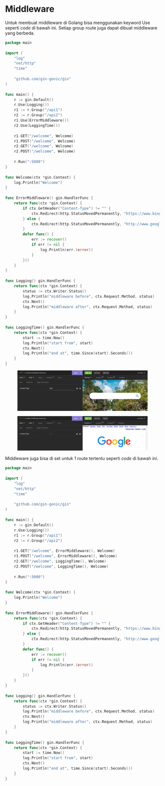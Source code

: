 # Middleware

Untuk membuat middleware di Golang bisa menggunakan keyword Use seperti _code_ di bawah ini. Setiap group route juga dapat dibuat middleware yang berbeda.

```go
package main

import (
	"log"
	"net/http"
	"time"

	"github.com/gin-gonic/gin"
)

func main() {
	r := gin.Default()
	r.Use(Logging())
	r1 := r.Group("/api1")
	r2 := r.Group("/api2")
	r1.Use(ErrorMiddleware())
	r2.Use(LoggingTime())

	r1.GET("/welcome", Welcome)
	r1.POST("/welcome", Welcome)
	r2.GET("/welcome", Welcome)
	r2.POST("/welcome", Welcome)

	r.Run(":5000")
}

func Welcome(ctx *gin.Context) {
	log.Println("Welcome")
}

func ErrorMiddleware() gin.HandlerFunc {
	return func(ctx *gin.Context) {
		if ctx.GetHeader("Content-Type") != "" {
			ctx.Redirect(http.StatusMovedPermanently, "https://www.bing.com/")
		} else {
			ctx.Redirect(http.StatusMovedPermanently, "http://www.google.com/")
		}
		defer func() {
			err := recover()
			if err != nil {
				log.Println(err.(error))
			}
		}()
	}
}

func Logging() gin.HandlerFunc {
	return func(ctx *gin.Context) {
		status := ctx.Writer.Status()
		log.Println("middleware before", ctx.Request.Method, status)
		ctx.Next()
		log.Println("middleware after", ctx.Request.Method, status)
	}
}

func LoggingTime() gin.HandlerFunc {
	return func(ctx *gin.Context) {
		start := time.Now()
		log.Println("start from", start)
		ctx.Next()
		log.Println("end at", time.Since(start).Seconds())
	}
}
```

<figure><img src="../.gitbook/assets/post 2.png" alt=""><figcaption></figcaption></figure>

<figure><img src="../.gitbook/assets/post.png" alt=""><figcaption></figcaption></figure>

Middleware juga bisa di set untuk 1 route tertentu seperti _code_ di bawah ini.

```go
package main

import (
	"log"
	"net/http"
	"time"

	"github.com/gin-gonic/gin"
)

func main() {
	r := gin.Default()
	r.Use(Logging())
	r1 := r.Group("/api1")
	r2 := r.Group("/api2")

	r1.GET("/welcome", ErrorMiddleware(), Welcome)
	r1.POST("/welcome", ErrorMiddleware(), Welcome)
	r2.GET("/welcome", LoggingTime(), Welcome)
	r2.POST("/welcome", LoggingTime(), Welcome)

	r.Run(":5000")
}

func Welcome(ctx *gin.Context) {
	log.Println("Welcome")
}

func ErrorMiddleware() gin.HandlerFunc {
	return func(ctx *gin.Context) {
		if ctx.GetHeader("Content-Type") != "" {
			ctx.Redirect(http.StatusMovedPermanently, "https://www.bing.com/")
		} else {
			ctx.Redirect(http.StatusMovedPermanently, "http://www.google.com/")
		}
		defer func() {
			err := recover()
			if err != nil {
				log.Println(err.(error))
			}
		}()
	}
}

func Logging() gin.HandlerFunc {
	return func(ctx *gin.Context) {
		status := ctx.Writer.Status()
		log.Println("middleware before", ctx.Request.Method, status)
		ctx.Next()
		log.Println("middleware after", ctx.Request.Method, status)
	}
}

func LoggingTime() gin.HandlerFunc {
	return func(ctx *gin.Context) {
		start := time.Now()
		log.Println("start from", start)
		ctx.Next()
		log.Println("end at", time.Since(start).Seconds())
	}
}
```
